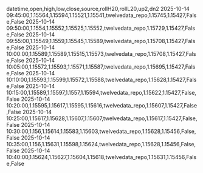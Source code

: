 datetime,open,high,low,close,source,rollH20,rollL20,up2,dn2
2025-10-14 09:45:00,1.15564,1.15594,1.15521,1.15541,twelvedata_repo,1.15745,1.15427,False,False
2025-10-14 09:50:00,1.1554,1.15552,1.15525,1.15552,twelvedata_repo,1.15729,1.15427,False,False
2025-10-14 09:55:00,1.15549,1.1559,1.15545,1.15589,twelvedata_repo,1.15708,1.15427,False,False
2025-10-14 10:00:00,1.15589,1.15589,1.15515,1.15573,twelvedata_repo,1.15708,1.15427,False,False
2025-10-14 10:05:00,1.15572,1.15593,1.15571,1.15587,twelvedata_repo,1.15695,1.15427,False,False
2025-10-14 10:10:00,1.15593,1.15599,1.15572,1.15588,twelvedata_repo,1.15628,1.15427,False,False
2025-10-14 10:15:00,1.15589,1.15597,1.1557,1.15594,twelvedata_repo,1.15622,1.15427,False,False
2025-10-14 10:20:00,1.15595,1.15617,1.15595,1.15616,twelvedata_repo,1.15607,1.15427,False,False
2025-10-14 10:25:00,1.15617,1.15628,1.15607,1.15607,twelvedata_repo,1.15617,1.15427,False,False
2025-10-14 10:30:00,1.156,1.15614,1.15583,1.15603,twelvedata_repo,1.15628,1.15456,False,False
2025-10-14 10:35:00,1.156,1.15631,1.15598,1.15624,twelvedata_repo,1.15628,1.15456,False,False
2025-10-14 10:40:00,1.15624,1.15627,1.15604,1.15618,twelvedata_repo,1.15631,1.15456,False,False
